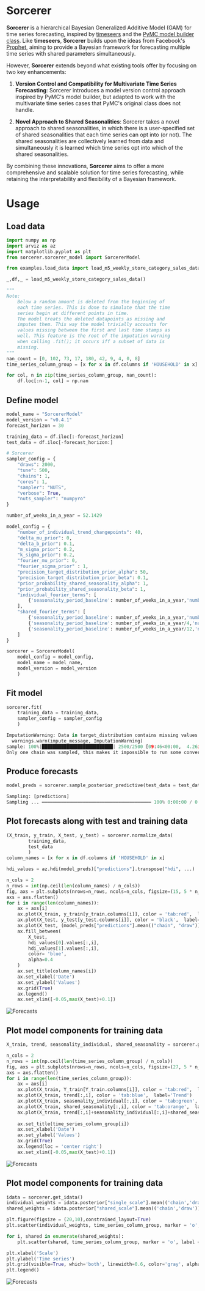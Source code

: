 # Sorcerer

**Sorcerer** is a hierarchical Bayesian Generalized Additive Model (GAM) for time series forecasting, inspired by [timeseers](https://github.com/MBrouns/timeseers) and the [PyMC model builder class](https://www.pymc.io/projects/examples/en/latest/howto/model_builder.html). Like **timeseers**, **Sorcerer** builds upon the ideas from Facebook's [Prophet](https://facebook.github.io/prophet/), aiming to provide a Bayesian framework for forecasting multiple time series with shared parameters simultaneously.

However, **Sorcerer** extends beyond what existing tools offer by focusing on two key enhancements:

1. **Version Control and Compatibility for Multivariate Time Series Forecasting**: Sorcerer introduces a model version control approach inspired by PyMC's model builder, but adapted to work with the multivariate time series cases that PyMC's original class does not handle.
   
2. **Novel Approach to Shared Seasonalities**: Sorcerer takes a novel approach to shared seasonalities, in which there is a user-specified set of shared seasonalities that each time series can opt into (or not). The shared seasonalities are collectively learned from data and simultaneously it is learned which time series opt into which of the shared seasonalities.

By combining these innovations, **Sorcerer** aims to offer a more comprehensive and scalable solution for time series forecasting, while retaining the interpretability and flexibility of a Bayesian framework.


# Usage

## Load data
```python
import numpy as np
import arviz as az
import matplotlib.pyplot as plt
from sorcerer.sorcerer_model import SorcererModel

from examples.load_data import load_m5_weekly_store_category_sales_data

_,df,_ = load_m5_weekly_store_category_sales_data()

"""
Note:
    Below a random amount is deleted from the beginning of
    each time series. This is done to simulate that the time
    series begin at different points in time.
    The model treats the deleted datapoints as missing and
    imputes them. This way the model trivially accounts for
    values missing between the first and last time stamps as
    well. This feature is the root of the imputation warning
    when calling .fit(); it occurs iff a subset of data is 
    missing.
"""
nan_count = [0, 102, 73, 17, 180, 42, 9, 4, 0, 8] 
time_series_column_group = [x for x in df.columns if 'HOUSEHOLD' in x]

for col, n in zip(time_series_column_group, nan_count):
    df.loc[:n-1, col] = np.nan

```

## Define model
```python
model_name = "SorcererModel"
model_version = "v0.4.1"
forecast_horizon = 30

training_data = df.iloc[:-forecast_horizon]
test_data = df.iloc[-forecast_horizon:]

# Sorcerer
sampler_config = {
    "draws": 2000,
    "tune": 500,
    "chains": 1,
    "cores": 1,
    "sampler": "NUTS",
    "verbose": True,
    "nuts_sampler": "numpyro"
}

number_of_weeks_in_a_year = 52.1429

model_config = {
    "number_of_individual_trend_changepoints": 40,
    "delta_mu_prior": 0,
    "delta_b_prior": 0.1,
    "m_sigma_prior": 0.2,
    "k_sigma_prior": 0.2,
    "fourier_mu_prior": 0,
    "fourier_sigma_prior" : 1,
    "precision_target_distribution_prior_alpha": 50,
    "precision_target_distribution_prior_beta": 0.1,
    "prior_probability_shared_seasonality_alpha": 1,
    "prior_probability_shared_seasonality_beta": 1,
    "individual_fourier_terms": [
        {'seasonality_period_baseline': number_of_weeks_in_a_year,'number_of_fourier_components': 10}
    ],
    "shared_fourier_terms": [
        {'seasonality_period_baseline': number_of_weeks_in_a_year,'number_of_fourier_components': 8},
        {'seasonality_period_baseline': number_of_weeks_in_a_year/4,'number_of_fourier_components': 2},
        {'seasonality_period_baseline': number_of_weeks_in_a_year/12,'number_of_fourier_components': 1},
    ]
}

sorcerer = SorcererModel(
    model_config = model_config,
    model_name = model_name,
    model_version = model_version
    )
```

## Fit model
```python
sorcerer.fit(
    training_data = training_data,
    sampler_config = sampler_config
    )

```

```python
ImputationWarning: Data in target_distribution contains missing values and will be automatically imputed from the sampling distribution.
  warnings.warn(impute_message, ImputationWarning)
sample: 100%|██████████████████████████| 2500/2500 [09:46<00:00,  4.26it/s, 511 steps of size 7.80e-03. acc. prob=0.88]
Only one chain was sampled, this makes it impossible to run some convergence checks
```

## Produce forecasts
```python
model_preds = sorcerer.sample_posterior_predictive(test_data = test_data)
```

```python
Sampling: [predictions]
Sampling ... ━━━━━━━━━━━━━━━━━━━━━━━━━━━━━━━━━━━━━━━━ 100% 0:00:00 / 0:00:00
```

## Plot forecasts along with test and training data
```python
(X_train, y_train, X_test, y_test) = sorcerer.normalize_data(
        training_data,
        test_data
        )
column_names = [x for x in df.columns if 'HOUSEHOLD' in x]

hdi_values = az.hdi(model_preds)["predictions"].transpose("hdi", ...)

n_cols = 2
n_rows = int(np.ceil(len(column_names) / n_cols))
fig, axs = plt.subplots(nrows=n_rows, ncols=n_cols, figsize=(15, 5 * n_rows), constrained_layout=True)
axs = axs.flatten()
for i in range(len(column_names)):
    ax = axs[i]
    ax.plot(X_train, y_train[y_train.columns[i]], color = 'tab:red',  label='Training Data')
    ax.plot(X_test, y_test[y_test.columns[i]], color = 'black',  label='Test Data')
    ax.plot(X_test, (model_preds["predictions"].mean(("chain", "draw")).T)[i], color = 'tab:blue', label='Model')
    ax.fill_between(
        X_test,
        hdi_values[0].values[:,i],
        hdi_values[1].values[:,i],
        color= 'blue',
        alpha=0.4
    )
    ax.set_title(column_names[i])
    ax.set_xlabel('Date')
    ax.set_ylabel('Values')
    ax.grid(True)
    ax.legend()
    ax.set_xlim([-0.05,max(X_test)+0.1])

```

![Forecasts](examples/figures/forecast.png)

## Plot model components for training data
```python
X_train, trend, seasonality_individual, shared_seasonality = sorcerer.get_mean_model_components()

n_cols = 2
n_rows = int(np.ceil(len(time_series_column_group) / n_cols))
fig, axs = plt.subplots(nrows=n_rows, ncols=n_cols, figsize=(27, 5 * n_rows), constrained_layout=True)
axs = axs.flatten()
for i in range(len(time_series_column_group)):
    ax = axs[i]
    ax.plot(X_train, Y_train[Y_train.columns[i]], color = 'tab:red',  label='Training Data')
    ax.plot(X_train, trend[:,i], color = 'tab:blue',  label='Trend')
    ax.plot(X_train, seasonality_individual[:,i], color = 'tab:green',  label='Individual Seasonality')
    ax.plot(X_train, shared_seasonality[:,i], color = 'tab:orange',  label='Shared Seasonality')
    ax.plot(X_train, trend[:,i]+seasonality_individual[:,i]+shared_seasonality[:,i], color = 'black',  label='Complete Fit')
    
    ax.set_title(time_series_column_group[i])
    ax.set_xlabel('Date')
    ax.set_ylabel('Values')
    ax.grid(True)
    ax.legend(loc = 'center right')
    ax.set_xlim([-0.05,max(X_test)+0.1])
```
![Forecasts](examples/figures/model_components.png)

## Plot model components for training data
```python
idata = sorcerer.get_idata()
individual_weights = idata.posterior["single_scale"].mean(('chain','draw')).values
shared_weights = idata.posterior["shared_scale"].mean(('chain','draw')).values

plt.figure(figsize = (20,10),constrained_layout=True)
plt.scatter(individual_weights, time_series_column_group, marker = 'o', label = "Individual seasonality weights (period mixture)")

for i, shared in enumerate(shared_weights):
    plt.scatter(shared, time_series_column_group, marker = 'o', label = f"Shared seasonality weights (period {round(model_config['shared_fourier_terms'][i]['seasonality_period_baseline'],2)})")

plt.xlabel('Scale')
plt.ylabel('Time series')
plt.grid(visible=True, which='both', linewidth=0.6, color='gray', alpha=0.7)
plt.legend()
```
![Forecasts](examples/figures/weight_contributions.png)